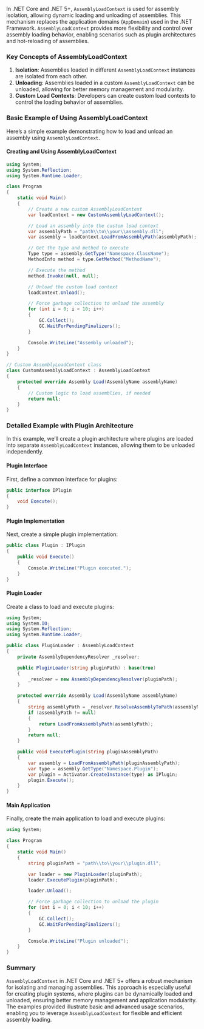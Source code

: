 In .NET Core and .NET 5+, `AssemblyLoadContext` is used for assembly isolation, allowing dynamic loading and unloading of assemblies. This mechanism replaces the application domains (`AppDomain`) used in the .NET Framework. `AssemblyLoadContext` provides more flexibility and control over assembly loading behavior, enabling scenarios such as plugin architectures and hot-reloading of assemblies.

### Key Concepts of AssemblyLoadContext

1. **Isolation**: Assemblies loaded in different `AssemblyLoadContext` instances are isolated from each other.
2. **Unloading**: Assemblies loaded in a custom `AssemblyLoadContext` can be unloaded, allowing for better memory management and modularity.
3. **Custom Load Contexts**: Developers can create custom load contexts to control the loading behavior of assemblies.

### Basic Example of Using AssemblyLoadContext

Here’s a simple example demonstrating how to load and unload an assembly using `AssemblyLoadContext`.

#### Creating and Using AssemblyLoadContext

```csharp
using System;
using System.Reflection;
using System.Runtime.Loader;

class Program
{
    static void Main()
    {
        // Create a new custom AssemblyLoadContext
        var loadContext = new CustomAssemblyLoadContext();

        // Load an assembly into the custom load context
        var assemblyPath = "path\\to\\your\\assembly.dll";
        var assembly = loadContext.LoadFromAssemblyPath(assemblyPath);

        // Get the type and method to execute
        Type type = assembly.GetType("Namespace.ClassName");
        MethodInfo method = type.GetMethod("MethodName");

        // Execute the method
        method.Invoke(null, null);

        // Unload the custom load context
        loadContext.Unload();

        // Force garbage collection to unload the assembly
        for (int i = 0; i < 10; i++)
        {
            GC.Collect();
            GC.WaitForPendingFinalizers();
        }

        Console.WriteLine("Assembly unloaded");
    }
}

// Custom AssemblyLoadContext class
class CustomAssemblyLoadContext : AssemblyLoadContext
{
    protected override Assembly Load(AssemblyName assemblyName)
    {
        // Custom logic to load assemblies, if needed
        return null;
    }
}
```

### Detailed Example with Plugin Architecture

In this example, we’ll create a plugin architecture where plugins are loaded into separate `AssemblyLoadContext` instances, allowing them to be unloaded independently.

#### Plugin Interface

First, define a common interface for plugins:

```csharp
public interface IPlugin
{
    void Execute();
}
```

#### Plugin Implementation

Next, create a simple plugin implementation:

```csharp
public class Plugin : IPlugin
{
    public void Execute()
    {
        Console.WriteLine("Plugin executed.");
    }
}
```

#### Plugin Loader

Create a class to load and execute plugins:

```csharp
using System;
using System.IO;
using System.Reflection;
using System.Runtime.Loader;

public class PluginLoader : AssemblyLoadContext
{
    private AssemblyDependencyResolver _resolver;

    public PluginLoader(string pluginPath) : base(true)
    {
        _resolver = new AssemblyDependencyResolver(pluginPath);
    }

    protected override Assembly Load(AssemblyName assemblyName)
    {
        string assemblyPath = _resolver.ResolveAssemblyToPath(assemblyName);
        if (assemblyPath != null)
        {
            return LoadFromAssemblyPath(assemblyPath);
        }
        return null;
    }

    public void ExecutePlugin(string pluginAssemblyPath)
    {
        var assembly = LoadFromAssemblyPath(pluginAssemblyPath);
        var type = assembly.GetType("Namespace.Plugin");
        var plugin = Activator.CreateInstance(type) as IPlugin;
        plugin.Execute();
    }
}
```

#### Main Application

Finally, create the main application to load and execute plugins:

```csharp
using System;

class Program
{
    static void Main()
    {
        string pluginPath = "path\\to\\your\\plugin.dll";

        var loader = new PluginLoader(pluginPath);
        loader.ExecutePlugin(pluginPath);

        loader.Unload();

        // Force garbage collection to unload the plugin
        for (int i = 0; i < 10; i++)
        {
            GC.Collect();
            GC.WaitForPendingFinalizers();
        }

        Console.WriteLine("Plugin unloaded");
    }
}
```

### Summary

`AssemblyLoadContext` in .NET Core and .NET 5+ offers a robust mechanism for isolating and managing assemblies. This approach is especially useful for creating plugin systems, where plugins can be dynamically loaded and unloaded, ensuring better memory management and application modularity. The examples provided illustrate basic and advanced usage scenarios, enabling you to leverage `AssemblyLoadContext` for flexible and efficient assembly loading.